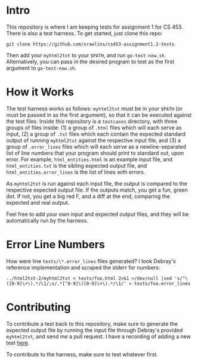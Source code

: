 Intro
=====

This repository is where I am keeping tests for assignment 1 for CS 453. There is also a test harness. To get started, just clone this repo:

    git clone https://github.com/srawlins/cs453-assignment1.2-tests

Then add your `myhtml2txt` to your `$PATH`, and run `go-test-now.sh`. Alternatively, you can pass in the desired program to test as the first argument to `go-test-now.sh`.

How it Works
============

The test harness works as follows: `myhtml2txt` must be in your `$PATH` (or must be passed in as the first argument), so that it can be executed against the test files. Inside this repository is a `testcases` directory, with three groups of files inside: (1) a group of `.html` files which will each serve as input, (2) a group of `.txt` files which each contain the expected standard output of running `myhtml2txt` against the respective input file, and (3) a group of `.error_lines` files which will each serve as a newline-separated list of line numbers that your program should print to standard out, upon error. For example, `html_entities.html` is an example input file, and `html_entities.txt` is the sibling expected output file, and `html_entities.error_lines` is the list of lines with errors.

As `myhtml2txt` is run against each input file, the output is compared to the respective expected output file. If the outputs match, you get a fun, green dot. If not, you get a big red F, and a diff at the end, comparing the expected and real output.

Feel free to add your own input and expected output files, and they will be automatically run by the harness.

Error Line Numbers
==================

How were line `tests/\*.error_lines` files generated? I took Debray's reference implementation and scraped the stderr for numbers:

```
../html2txt-2/myhtml2txt < tests/foo.html 2>&1 >/dev/null |sed 's/^\([0-9]\+\).*/\1/;s/.*[^0-9]\([0-9]\+\).*/\1/' > tests/foo.error_lines
```

Contributing
============

To contribute a test back to this repository, make sure to generate the expected output file by running the input file through Debray's provided `myhtml2txt`, and send me a pull request. I have a recording of adding a new test [here](http://ascii.io/a/1054).

To contribute to the harness, make sure to test whatever first.
